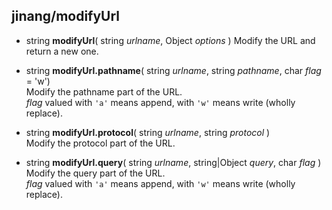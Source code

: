 ##	jinang/modifyUrl

*   string __modifyUrl__( string *urlname*, Object *options* )
    Modify the URL and return a new one.

*   string __modifyUrl.pathname__( string *urlname*, string *pathname*, char *flag* = 'w')  
    Modify the pathname part of the URL.  
    *flag* valued with `'a'` means append, with `'w'` means write (wholly replace).

*   string __modifyUrl.protocol__( string *urlname*, string *protocol* )  
    Modify the protocol part of the URL.
    
*   string __modifyUrl.query__( string *urlname*, string|Object *query*, char *flag* )  
    Modify the query part of the URL.  
    *flag* valued with `'a'` means append, with `'w'` means write (wholly replace).

